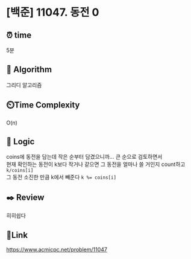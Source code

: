 # [백준] 11047. 동전 0


## ⏰ **time**
5분

## :pushpin: **Algorithm**
그리디 알고리즘

## ⏲️**Time Complexity**
O(n)

## :round_pushpin: **Logic**
coins에 동전을 담는데 작은 순부터 담겼으니까... 큰 순으로 검토하면서<br>
현재 확인하는 동전이 k보다 작거나 같으면 그 동전을 얼마나 쓸 거인지 count하고 `k/coins[i]` <br>
그 동전 소진한 만큼 k에서 빼준다 `k %= coins[i]`


## :black_nib: **Review**
히히쉽다

## 📡**Link**
https://www.acmicpc.net/problem/11047
